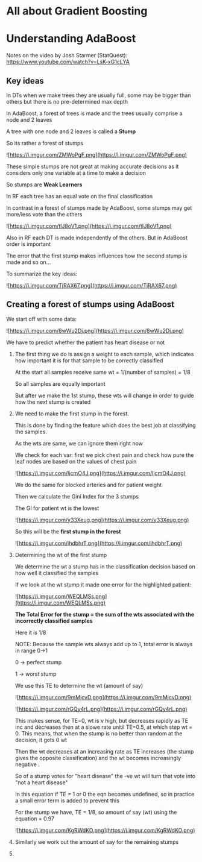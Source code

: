 # All about Gradient Boosting

# Understanding AdaBoost

Notes on the video by Josh Starmer (StatQuest): https://www.youtube.com/watch?v=LsK-xG1cLYA

## Key ideas

In DTs when we make trees they are usually full, some may be bigger than others but there is no pre-determined max depth

In AdaBoost, a forest of trees is made and the trees usually comprise a node and 2 leaves

A tree with one node and 2 leaves is called a **Stump**

So its rather a forest of stumps

![https://i.imgur.com/ZMWoPgF.png](https://i.imgur.com/ZMWoPgF.png)

These simple stumps are not great at making accurate decisions as it considers only one variable at a time to make a decision

So stumps are **Weak Learners**

In RF each tree has an equal vote on the final classification

In contrast in a forest of stumps made by AdaBoost, some stumps may get more/less vote than the others

![https://i.imgur.com/tIJ8oV1.png](https://i.imgur.com/tIJ8oV1.png)

Also in RF each DT is made independently of the others. But in AdaBoost order is important

The error that the first stump makes influences how the second stump is made and so on...

To summarize the key ideas:

![https://i.imgur.com/TjRAX67.png](https://i.imgur.com/TjRAX67.png)

## Creating a forest of stumps using AdaBoost

We start off with some data:

![https://i.imgur.com/8wWu2Dj.png](https://i.imgur.com/8wWu2Dj.png)

We have to predict whether the patient has heart disease or not

1. The first thing we do is assign a weight to each sample, which indicates how important it is for that sample to be correctly classified

    At the start all samples receive same wt = 1/(number of samples) = 1/8

    So all samples are equally important

    But after we make the 1st stump, these wts will change in order to guide how the next stump is created

2. We need to make the first stump in the forest.

    This is done by finding the feature which does the best job at classifying the samples.

    As the wts are same, we can ignore them right now

    We check for each var: first we pick chest pain and check how pure the leaf nodes are based on the values of chest pain

    ![https://i.imgur.com/IjcmO4J.png](https://i.imgur.com/IjcmO4J.png)

    We do the same for blocked arteries and for patient weight

    Then we calculate the Gini Index for the 3 stumps

    The GI for patient wt is the lowest

     

    ![https://i.imgur.com/y33Xeug.png](https://i.imgur.com/y33Xeug.png)

    So this will be the **first stump in the forest**

    ![https://i.imgur.com/ihdbhrT.png](https://i.imgur.com/ihdbhrT.png)

3. Determining the wt of the first stump

    We determine the wt a stump has in the classification decision based on how well it classified the samples

    If we look at the wt stump it made one error for the highlighted patient:

    ![https://i.imgur.com/WEQLMSs.png](https://i.imgur.com/WEQLMSs.png)

    **The Total Error for the stump = the sum of the wts associated with the incorrectly classified samples**

    Here it is 1/8

    NOTE: Because the sample wts always add up to 1, total error is always in range 0→1

    0 → perfect stump

    1 → worst stump

    We use this TE to determine the wt (amount of say)

    ![https://i.imgur.com/9mMjcvD.png](https://i.imgur.com/9mMjcvD.png)

    ![https://i.imgur.com/rGQy4rL.png](https://i.imgur.com/rGQy4rL.png)

    This makes sense, for TE=0, wt is v high, but decreases rapidly as TE inc and decreases then at a slowe rate unitil TE=0.5, at which step wt = 0. This means, that when the stump is no better than random at the decision, it gets 0 wt

    Then the wt decreases at an increasing rate as TE increases (the stump gives the opposite classification) and the wt becomes increasingly negative .

    So of a stump votes for "heart disease" the -ve wt will turn that vote into "not a heart disease"

    In this equation if TE = 1 or 0 the eqn becomes undefined, so in practice a small error term is added to prevent this

    For the stump we have, TE = 1/8, so amount of say (wt) using the equation = 0.97

     

    ![https://i.imgur.com/KgRWdKO.png](https://i.imgur.com/KgRWdKO.png)

4. Similarly we work out the amount of say for the remaining stumps
5.